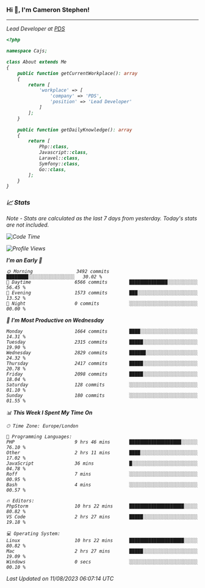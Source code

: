 ### Hi 👋, I'm Cameron Stephen!
<hr>
<p><em>Lead Developer at <a href="https://prindatasolutions.co.uk">PDS</a></p>


```php
<?php

namespace Cajs;

class About extends Me
{
    public function getCurrentWorkplace(): array
    {
        return [
            'workplace' => [
                'company' => 'PDS',
                'position' => 'Lead Developer'
            ]
        ];
    }

    public function getDailyKnowledge(): array
    {
        return [
            Php::class,
            Javascript::class,
            Laravel::class,
            Symfony::class,
            Go::class,
        ];
    }
}
```

### 📈 Stats
<p><em>Note - Stats are calculated as the last 7 days from yesterday. Today's stats are not included.</em></p>


<!--START_SECTION:waka-->
![Code Time](http://img.shields.io/badge/Code%20Time-3%2C490%20hrs%2038%20mins-blue)

![Profile Views](http://img.shields.io/badge/Profile%20Views-0-blue)

**I'm an Early 🐤** 

```text
🌞 Morning                3492 commits        ████████░░░░░░░░░░░░░░░░░   30.02 % 
🌆 Daytime                6566 commits        ██████████████░░░░░░░░░░░   56.45 % 
🌃 Evening                1573 commits        ███░░░░░░░░░░░░░░░░░░░░░░   13.52 % 
🌙 Night                  0 commits           ░░░░░░░░░░░░░░░░░░░░░░░░░   00.00 % 
```
📅 **I'm Most Productive on Wednesday** 

```text
Monday                   1664 commits        ████░░░░░░░░░░░░░░░░░░░░░   14.31 % 
Tuesday                  2315 commits        █████░░░░░░░░░░░░░░░░░░░░   19.90 % 
Wednesday                2829 commits        ██████░░░░░░░░░░░░░░░░░░░   24.32 % 
Thursday                 2417 commits        █████░░░░░░░░░░░░░░░░░░░░   20.78 % 
Friday                   2098 commits        █████░░░░░░░░░░░░░░░░░░░░   18.04 % 
Saturday                 128 commits         ░░░░░░░░░░░░░░░░░░░░░░░░░   01.10 % 
Sunday                   180 commits         ░░░░░░░░░░░░░░░░░░░░░░░░░   01.55 % 
```


📊 **This Week I Spent My Time On** 

```text
🕑︎ Time Zone: Europe/London

💬 Programming Languages: 
PHP                      9 hrs 46 mins       ███████████████████░░░░░░   76.10 % 
Other                    2 hrs 11 mins       ████░░░░░░░░░░░░░░░░░░░░░   17.02 % 
JavaScript               36 mins             █░░░░░░░░░░░░░░░░░░░░░░░░   04.78 % 
Roff                     7 mins              ░░░░░░░░░░░░░░░░░░░░░░░░░   00.95 % 
Bash                     4 mins              ░░░░░░░░░░░░░░░░░░░░░░░░░   00.57 % 

🔥 Editors: 
PhpStorm                 10 hrs 22 mins      ████████████████████░░░░░   80.82 % 
VS Code                  2 hrs 27 mins       █████░░░░░░░░░░░░░░░░░░░░   19.18 % 

💻 Operating System: 
Linux                    10 hrs 22 mins      ████████████████████░░░░░   80.82 % 
Mac                      2 hrs 27 mins       █████░░░░░░░░░░░░░░░░░░░░   19.09 % 
Windows                  0 secs              ░░░░░░░░░░░░░░░░░░░░░░░░░   00.10 % 
```


 Last Updated on 11/08/2023 06:07:14 UTC
<!--END_SECTION:waka-->
